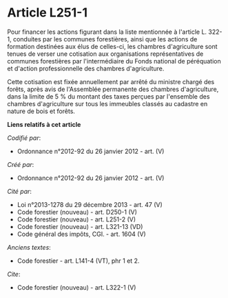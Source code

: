# Article L251-1

Pour financer les actions figurant dans la liste mentionnée à l'article L. 322-1, conduites par les communes forestières,
ainsi que les actions de formation destinées aux élus de celles-ci, les chambres d'agriculture sont tenues de verser une
cotisation aux organisations représentatives de communes forestières par l'intermédiaire du Fonds national de péréquation et
d'action professionnelle des chambres d'agriculture.

Cette cotisation est fixée annuellement par arrêté du ministre chargé des forêts, après avis de l'Assemblée permanente des
chambres d'agriculture, dans la limite de 5 % du montant des taxes perçues par l'ensemble des chambres d'agriculture sur tous
les immeubles classés au cadastre en nature de bois et forêts.

**Liens relatifs à cet article**

_Codifié par_:

  - Ordonnance n°2012-92 du 26 janvier 2012 - art. (V)

_Créé par_:

  - Ordonnance n°2012-92 du 26 janvier 2012 - art. (V)

_Cité par_:

  - Loi n°2013-1278 du 29 décembre 2013 - art. 47 (V)
  - Code forestier (nouveau) - art. D250-1 (V)
  - Code forestier (nouveau) - art. L251-2 (V)
  - Code forestier (nouveau) - art. L321-13 (VD)
  - Code général des impôts, CGI. - art. 1604 (V)

_Anciens textes_:

  - Code forestier - art. L141-4 (VT), phr 1 et 2.

_Cite_:

  - Code forestier (nouveau) - art. L322-1 (V)
